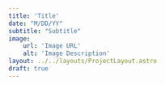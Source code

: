 ```yaml
---
title: 'Title'
date: "M/DD/YY"
subtitle: "Subtitle"
image:
    url: 'Image URL'
    alt: 'Image Description'
layout: ../../layouts/ProjectLayout.astro
draft: true
---
```

